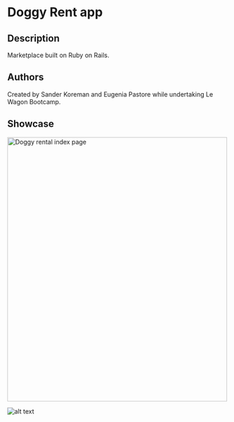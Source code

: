 <h1>Doggy Rent app</h1>
<h2>Description</h2>
  <p> Marketplace built on Ruby on Rails. </p>
  
  <h2>Authors</h2>
Created by Sander Koreman and Eugenia Pastore while undertaking Le Wagon Bootcamp.

<h2>Showcase</h2>
<img src="https://ibb.co/h9vqsJf" alt="Doggy rental index page" width="500" height="600">

![alt text](https://ibb.co/h9vqsJf)
